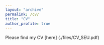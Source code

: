 ```yaml
---
layout: "archive"
permalink: /cv/
title: "CV"
author_profile: true
---
```


Please find my CV [here] (./files/CV_SEU.pdf)

